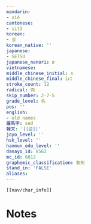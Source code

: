 ```yaml
---
mandarin:
- xiè
cantonese:
- sit3
korean:
- 설
korean_native: ''
japanese:
- SETSU
japanese_nanori: ø
vietnamese:
middle_chinese_initial: s
middle_chinese_final: iᴇt
stroke_count: 12
radical: 禸
skip_number: 2-7-5
grade_level: 名
pos: ''
english:
- old names
羅馬字: sed
韓文: '[[섣]]'
joyo_level: ''
hsk_level: ''
hanmun_edu_level: ''
danayo_id: 8562
mc_id: 6012
graphemic_classification: 象形
stand_in: 'FALSE'
aliases:
---
```

```meta-bind-embed
[[nav/char_info]]
```

# Notes

